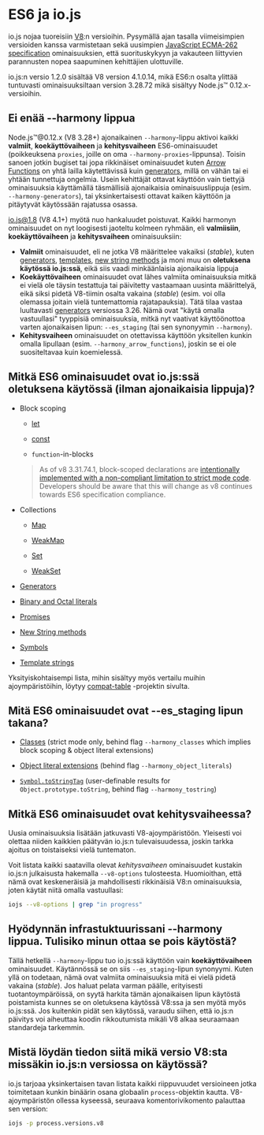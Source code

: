 # ES6 ja io.js

io.js nojaa tuoreisiin [V8](https://code.google.com/p/v8/):n versioihin. Pysymällä ajan tasalla viimeisimpien versioiden kanssa varmistetaan sekä uusimpien [JavaScript ECMA-262 specification](http://www.ecma-international.org/publications/standards/Ecma-262.htm) ominaisuuksien, että suorituskykyyn ja vakauteen liittyvien parannusten nopea saapuminen kehittäjien ulottuville.

io.js:n versio 1.2.0 sisältää V8 version 4.1.0.14, mikä ES6:n osalta ylittää tuntuvasti ominaisuuksiltaan version 3.28.72 mikä sisältyy Node.js™ 0.12.x-versioihin.

## Ei enää --harmony lippua

Node.js™@0.12.x (V8 3.28+) ajonaikainen `--harmony`-lippu aktivoi kaikki **valmiit**, **koekäyttövaiheen** ja **kehitysvaiheen** ES6-ominaisuudet (poikkeuksena `proxies`, joille on oma `--harmony-proxies`-lippunsa). Toisin sanoen jotkin bugiset tai jopa rikkinäiset ominaisuudet kuten [Arrow Functions](https://developer.mozilla.org/en-US/docs/Web/JavaScript/Reference/Functions/Arrow_functions) on yhtä lailla käytettävissä kuin [generators](https://developer.mozilla.org/en-US/docs/Web/JavaScript/Reference/Statements/function*), millä on vähän tai ei yhtään tunnettuja ongelmia. Usein kehittäjät ottavat käyttöön vain tiettyjä ominaisuuksia käyttämällä täsmällisiä ajonaikaisia ominaisuuslippuja (esim. `--harmony-generators`), tai yksinkertaisesti ottavat kaiken käyttöön ja pitäytyvät käytössään rajatussa osassa.

io.js@1.8 (V8 4.1+) myötä nuo hankaluudet poistuvat. Kaikki harmonyn ominaisuudet on nyt loogisesti jaoteltu kolmeen ryhmään, eli **valmiisiin**, **koekäyttövaiheen** ja **kehitysvaiheen** ominaisuuksiin:

* **Valmiit** ominaisuudet, eli ne jotka V8 määrittelee vakaiksi (_stable_), kuten [generators](https://developer.mozilla.org/en-US/docs/Web/JavaScript/Reference/Statements/function*), [templates](https://developer.mozilla.org/en-US/docs/Web/JavaScript/Reference/template_strings), [new string methods](https://developer.mozilla.org/en-US/docs/Web/JavaScript/New_in_JavaScript/ECMAScript_6_support_in_Mozilla#Additions_to_the_String_object) ja moni muu on **oletuksena käytössä io.js:ssä**, eikä siis vaadi minkäänlaisia ajonaikaisia lippuja
* **Koekäyttövaiheen** ominaisuudet ovat lähes valmiita ominaisuuksia mitkä ei vielä ole täysin testattuja tai päivitetty vastaamaan uusinta määrittelyä, eikä siksi pidetä V8-tiimin osalta vakaina (_stable_) (esim. voi olla olemassa joitain vielä tuntemattomia rajatapauksia). Tätä tilaa vastaa luultavasti [generators](https://developer.mozilla.org/en-US/docs/Web/JavaScript/Reference/Statements/function*) versiossa 3.26. Nämä ovat "käytä omalla vastuullasi" tyyppisiä ominaisuuksia, mitkä nyt vaativat käyttöönottoa varten ajonaikaisen lipun: `--es_staging` (tai sen synonyymin `--harmony`).
* **Kehitysvaiheen** ominaisuudet on otettavissa käyttöön yksitellen kunkin omalla lipullaan (esim. `--harmony_arrow_functions`), joskin se ei ole suositeltavaa kuin koemielessä.

## Mitkä ES6 ominaisuudet ovat io.js:ssä oletuksena käytössä (ilman ajonaikaisia lippuja)?

*   Block scoping

    *   [let](https://developer.mozilla.org/en-US/docs/Web/JavaScript/Reference/Statements/let)

    *   [const](https://developer.mozilla.org/en-US/docs/Web/JavaScript/Reference/Statements/const)

    *   `function`-in-blocks

    >As of v8 3.31.74.1, block-scoped declarations are [intentionally implemented with a non-compliant limitation to strict mode code](https://groups.google.com/forum/#!topic/v8-users/3UXNCkAU8Es). Developers should be aware that this will change as v8 continues towards ES6 specification compliance.

*   Collections

    *   [Map](https://developer.mozilla.org/en-US/docs/Web/JavaScript/Reference/Global_Objects/Map)

    *   [WeakMap](https://developer.mozilla.org/en-US/docs/Web/JavaScript/Reference/Global_Objects/WeakMap)

    *   [Set](https://developer.mozilla.org/en-US/docs/Web/JavaScript/Reference/Global_Objects/Set)

    *   [WeakSet](https://developer.mozilla.org/en-US/docs/Web/JavaScript/Reference/Global_Objects/WeakSet)

*   [Generators](https://developer.mozilla.org/en-US/docs/Web/JavaScript/Reference/Statements/function*)

*   [Binary and Octal literals](https://developer.mozilla.org/en-US/docs/Web/JavaScript/Reference/Lexical_grammar#Numeric_literals)

*   [Promises](https://developer.mozilla.org/en-US/docs/Web/JavaScript/Reference/Global_Objects/Promise)

*   [New String methods](https://developer.mozilla.org/en-US/docs/Web/JavaScript/New_in_JavaScript/ECMAScript_6_support_in_Mozilla#Additions_to_the_String_object)

*   [Symbols](https://developer.mozilla.org/en-US/docs/Web/JavaScript/Reference/Global_Objects/Symbol)

*   [Template strings](https://developer.mozilla.org/en-US/docs/Web/JavaScript/Reference/template_strings)

Yksityiskohtaisempi lista, mihin sisältyy myös vertailu muihin ajoympäristöihin, löytyy [compat-table](https://kangax.github.io/compat-table/es6/) -projektin sivulta.

## Mitä ES6 ominaisuudet ovat --es_staging lipun takana?

*   [Classes](https://github.com/lukehoban/es6features#classes) (strict mode only, behind flag `--harmony_classes` which implies block scoping & object literal extensions)

*   [Object literal extensions](https://github.com/lukehoban/es6features#enhanced-object-literals) (behind flag `--harmony_object_literals`)

*   [`Symbol.toStringTag`](https://developer.mozilla.org/en-US/docs/Web/JavaScript/Reference/Global_Objects/Symbol) (user-definable results for `Object.prototype.toString`, behind flag `--harmony_tostring`)

## Mitkä ES6 ominaisuudet ovat kehitysvaiheessa?

Uusia ominaisuuksia lisätään jatkuvasti V8-ajoympäristöön. Yleisesti voi olettaa niiden kaikkien päätyvän io.js:n tulevaisuudessa, joskin tarkka ajoitus on toistaiseksi vielä tuntematon.

Voit listata kaikki saatavilla olevat *kehitysvaiheen* ominaisuudet kustakin io.js:n julkaisusta hakemalla `--v8-options` tulosteesta. Huomioithan, että nämä ovat keskeneräisiä ja mahdollisesti rikkinäisiä V8:n ominaisuuksia, joten käytät niitä omalla vastuullasi:

```sh
iojs --v8-options | grep "in progress"
```

## Hyödynnän infrastuktuurissani --harmony lippua. Tulisiko minun ottaa se pois käytöstä?

Tällä hetkellä `--harmony`-lippu tuo io.js:ssä käyttöön vain **koekäyttövaiheen** ominaisuudet. Käytännössä se on siis `--es_staging`-lipun synonyymi. Kuten yllä on todetaan, nämä ovat valmiita ominaisuuksia mitä ei vielä pidetä vakaina (_stable_). Jos haluat pelata varman päälle, erityisesti tuotantoympäröissä, on syytä harkita tämän ajonaikaisen lipun käytöstä poistamista kunnes se on oletuksena käytössä V8:ssa ja sen myötä myös io.js:ssä. Jos kuitenkin pidät sen käytössä, varaudu siihen, että io.js:n päivitys voi aiheuttaa koodin rikkoutumista mikäli V8 alkaa seuraamaan standardeja tarkemmin.

## Mistä löydän tiedon siitä mikä versio V8:sta missäkin io.js:n versiossa on käytössä?

io.js tarjoaa yksinkertaisen tavan listata kaikki riippuvuudet versioineen jotka toimitetaan kunkin binäärin osana globaalin `process`-objektin kautta. V8-ajoympäristön ollessa kyseessä, seuraava komentorivikomento palauttaa sen version:

```sh
iojs -p process.versions.v8
```
